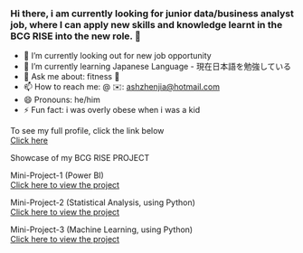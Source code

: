 ### Hi there, i am currently looking for junior data/business analyst job, where I can apply new skills and knowledge learnt in the BCG RISE into the new role. 👋


- 🔭 I’m currently looking out for new job opportunity 
- 🌱 I’m currently learning Japanese Language - 現在日本語を勉強している
- 💬 Ask me about: fitness 💪
- 📫 How to reach me: @ ✉️: ashzhenjia@hotmail.com 
- 😄 Pronouns: he/him
- ⚡ Fun fact: i was overly obese when i was a kid


<!-- Add your details -->

To see my full profile, click the link below <br>
[Click here](https://github.com/YuriEvan/Evan-Mah-Profile)

Showcase of my BCG RISE PROJECT <br>

Mini-Project-1 (Power BI) <br>
[Click here to view the project](https://github.com/YuriEvan/Mini-Project-1/blob/main/README.md)

Mini-Project-2 (Statistical Analysis, using Python) <br>
[Click here to view the project](https://github.com/YuriEvan/Mini-Project-2/blob/main/README.md)

Mini-Project-3 (Machine Learning, using Python) <br>
[Click here to view the project](https://github.com/YuriEvan/Mini-Project-3/blob/main/README.md)

<!-- CONTACT Section Ends -->
